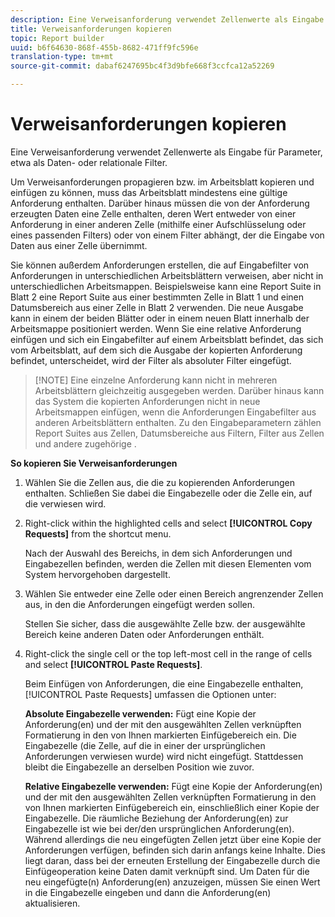 ```yaml
---
description: Eine Verweisanforderung verwendet Zellenwerte als Eingabe für Parameter, etwa als Daten- oder relationale Filter.
title: Verweisanforderungen kopieren
topic: Report builder
uuid: b6f64630-868f-455b-8682-471ff9fc596e
translation-type: tm+mt
source-git-commit: dabaf6247695bc4f3d9bfe668f3ccfca12a52269

---
```



# Verweisanforderungen kopieren

Eine Verweisanforderung verwendet Zellenwerte als Eingabe für Parameter, etwa als Daten- oder relationale Filter.

Um Verweisanforderungen propagieren bzw. im Arbeitsblatt kopieren und einfügen zu können, muss das Arbeitsblatt mindestens eine gültige Anforderung enthalten. Darüber hinaus müssen die von der Anforderung erzeugten Daten eine Zelle enthalten, deren Wert entweder von einer Anforderung in einer anderen Zelle (mithilfe einer Aufschlüsselung oder eines passenden Filters) oder von einem Filter abhängt, der die Eingabe von Daten aus einer Zelle übernimmt.

Sie können außerdem Anforderungen erstellen, die auf Eingabefilter von Anforderungen in unterschiedlichen Arbeitsblättern verweisen, aber nicht in unterschiedlichen Arbeitsmappen. Beispielsweise kann eine Report Suite in Blatt 2 eine Report Suite aus einer bestimmten Zelle in Blatt 1 und einen Datumsbereich aus einer Zelle in Blatt 2 verwenden. Die neue Ausgabe kann in einem der beiden Blätter oder in einem neuen Blatt innerhalb der Arbeitsmappe positioniert werden. Wenn Sie eine relative Anforderung einfügen und sich ein Eingabefilter auf einem Arbeitsblatt befindet, das sich vom Arbeitsblatt, auf dem sich die Ausgabe der kopierten Anforderung befindet, unterscheidet, wird der Filter als absoluter Filter eingefügt.

>[!NOTE] Eine einzelne Anforderung kann nicht in mehreren Arbeitsblättern gleichzeitig ausgegeben werden. Darüber hinaus kann das System die kopierten Anforderungen nicht in neue Arbeitsmappen einfügen, wenn die Anforderungen Eingabefilter aus anderen Arbeitsblättern enthalten. Zu den Eingabeparametern zählen Report Suites aus Zellen, Datumsbereiche aus Filtern, Filter aus Zellen und andere zugehörige .

**So kopieren Sie Verweisanforderungen**

1. Wählen Sie die Zellen aus, die die zu kopierenden Anforderungen enthalten. Schließen Sie dabei die Eingabezelle oder die Zelle ein, auf die verwiesen wird.
1. Right-click within the highlighted cells and select **[!UICONTROL Copy Requests]** from the shortcut menu.

   Nach der Auswahl des Bereichs, in dem sich Anforderungen und Eingabezellen befinden, werden die Zellen mit diesen Elementen vom System hervorgehoben dargestellt.
1. Wählen Sie entweder eine Zelle oder einen Bereich angrenzender Zellen aus, in den die Anforderungen eingefügt werden sollen.

   Stellen Sie sicher, dass die ausgewählte Zelle bzw. der ausgewählte Bereich keine anderen Daten oder Anforderungen enthält.
1. Right-click the single cell or the top left-most cell in the range of cells and select **[!UICONTROL Paste Requests]**.

   Beim Einfügen von Anforderungen, die eine Eingabezelle enthalten, [!UICONTROL Paste Requests] umfassen die Optionen unter:

   **Absolute Eingabezelle verwenden:** Fügt eine Kopie der Anforderung(en) und der mit den ausgewählten Zellen verknüpften Formatierung in den von Ihnen markierten Einfügebereich ein. Die Eingabezelle (die Zelle, auf die in einer der ursprünglichen Anforderungen verwiesen wurde) wird nicht eingefügt. Stattdessen bleibt die Eingabezelle an derselben Position wie zuvor.

   **Relative Eingabezelle verwenden:** Fügt eine Kopie der Anforderung(en) und der mit den ausgewählten Zellen verknüpften Formatierung in den von Ihnen markierten Einfügebereich ein, einschließlich einer Kopie der Eingabezelle. Die räumliche Beziehung der Anforderung(en) zur Eingabezelle ist wie bei der/den ursprünglichen Anforderung(en). Während allerdings die neu eingefügten Zellen jetzt über eine Kopie der Anforderungen verfügen, befinden sich darin anfangs keine Inhalte. Dies liegt daran, dass bei der erneuten Erstellung der Eingabezelle durch die Einfügeoperation keine Daten damit verknüpft sind. Um Daten für die neu eingefügte(n) Anforderung(en) anzuzeigen, müssen Sie einen Wert in die Eingabezelle eingeben und dann die Anforderung(en) aktualisieren.

